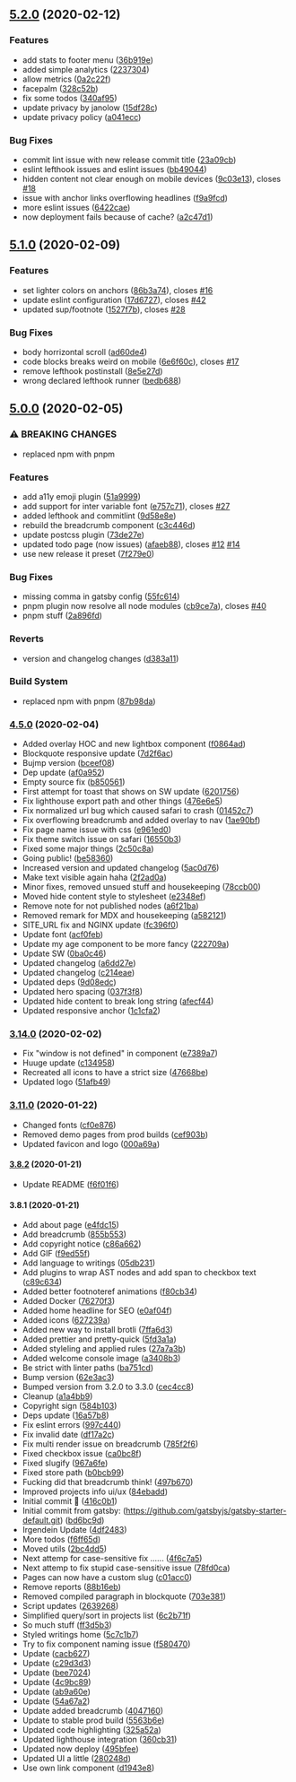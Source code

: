## [5.2.0](https://github.com/muuvmuuv/portfolio/compare/v5.1.0...v5.2.0) (2020-02-12)


### Features

* add stats to footer menu ([36b919e](https://github.com/muuvmuuv/portfolio/commit/36b919e15fafc2a4816e1ed88952c08fab057d0b))
* added simple analytics ([2237304](https://github.com/muuvmuuv/portfolio/commit/223730463f8a29af220d7eb474fb0c330d49c520))
* allow metrics ([0a2c22f](https://github.com/muuvmuuv/portfolio/commit/0a2c22ff57c4affe17da69421003df3d20b1c173))
* facepalm ([328c52b](https://github.com/muuvmuuv/portfolio/commit/328c52b366e87dbda2f336f37fbf916277114953))
* fix some todos ([340af95](https://github.com/muuvmuuv/portfolio/commit/340af9566b4550aa44b8e36d95ef1e4023c1b3e2))
* update privacy by janolow ([15df28c](https://github.com/muuvmuuv/portfolio/commit/15df28c6a0b5687014fd7c8ab1b446106d332bce))
* update privacy policy ([a041ecc](https://github.com/muuvmuuv/portfolio/commit/a041ecc6e9dfd9bc49d5b27c8191c6b1539d5d8f))


### Bug Fixes

* commit lint issue with new release commit title ([23a09cb](https://github.com/muuvmuuv/portfolio/commit/23a09cb47c77fe19be14fbfde38db0fe6d4bdb71))
* eslint lefthook issues and eslint issues ([bb49044](https://github.com/muuvmuuv/portfolio/commit/bb49044b1ac2f9a3b600419e54488d3806182405))
* hidden content not clear enough on mobile devices ([9c03e13](https://github.com/muuvmuuv/portfolio/commit/9c03e137b51c2ec9d3b6d1abb24aefc169f91c7a)), closes [#18](https://github.com/muuvmuuv/portfolio/issues/18)
* issue with anchor links overflowing headlines ([f9a9fcd](https://github.com/muuvmuuv/portfolio/commit/f9a9fcd273eca707e47ae514e2036ee3f68d64d7))
* more eslint issues ([6422cae](https://github.com/muuvmuuv/portfolio/commit/6422caeba4b0006ee891d9df3a8bdf20cfaa9ff3))
* now deployment fails because of cache? ([a2c47d1](https://github.com/muuvmuuv/portfolio/commit/a2c47d13ef3e52cc08d59d1b1c2ad21d1525eafc))

## [5.1.0](https://github.com/muuvmuuv/portfolio/compare/v5.0.0...v5.1.0) (2020-02-09)


### Features

* set lighter colors on anchors ([86b3a74](https://github.com/muuvmuuv/portfolio/commit/86b3a749a038bc1a43048592d2d11f65d26fa662)), closes [#16](https://github.com/muuvmuuv/portfolio/issues/16)
* update eslint configuration ([17d6727](https://github.com/muuvmuuv/portfolio/commit/17d672766fd76fc08a4cd8ba2a9b3d1b04813ce4)), closes [#42](https://github.com/muuvmuuv/portfolio/issues/42)
* updated sup/footnote ([1527f7b](https://github.com/muuvmuuv/portfolio/commit/1527f7b0f0c72c40bec7ed1a04a3ec723635369f)), closes [#28](https://github.com/muuvmuuv/portfolio/issues/28)


### Bug Fixes

* body horrizontal scroll ([ad60de4](https://github.com/muuvmuuv/portfolio/commit/ad60de4704926f6767df739c54a27c0edf1144d1))
* code blocks breaks weird on mobile ([6e6f60c](https://github.com/muuvmuuv/portfolio/commit/6e6f60c09107075244fe304a0d226dac2f02f6e2)), closes [#17](https://github.com/muuvmuuv/portfolio/issues/17)
* remove lefthook postinstall ([8e5e27d](https://github.com/muuvmuuv/portfolio/commit/8e5e27dcd31168cda917e9008913a50ed5fe7ca5))
* wrong declared lefthook runner ([bedb688](https://github.com/muuvmuuv/portfolio/commit/bedb68837ed9b0a6206c92ead6fc884037ff6983))

## [5.0.0](https://github.com/muuvmuuv/portfolio/compare/v4.6.0...v5.0.0) (2020-02-05)


### ⚠ BREAKING CHANGES

* replaced npm with pnpm

### Features

* add a11y emoji plugin ([51a9999](https://github.com/muuvmuuv/portfolio/commit/51a9999e837b621b795aea8b7d3ccc36c1d3fe40))
* add support for inter variable font ([e757c71](https://github.com/muuvmuuv/portfolio/commit/e757c718cc54acccfbe5adb7a23cad2a633fe6f7)), closes [#27](https://github.com/muuvmuuv/portfolio/issues/27)
* added lefthook and commitlint ([9d58e8e](https://github.com/muuvmuuv/portfolio/commit/9d58e8eeef10f126ca3a3c10246766dc55a1499f))
* rebuild the breadcrumb component ([c3c446d](https://github.com/muuvmuuv/portfolio/commit/c3c446de789deb2c034b4c71aabc2a7b9e24e075))
* update postcss plugin ([73de27e](https://github.com/muuvmuuv/portfolio/commit/73de27e3d843bad7d2f54bd3a2409df2c819c789))
* updated todo page (now issues) ([afaeb88](https://github.com/muuvmuuv/portfolio/commit/afaeb882e1d4d332864fab2fc10f202d329496e9)), closes [#12](https://github.com/muuvmuuv/portfolio/issues/12) [#14](https://github.com/muuvmuuv/portfolio/issues/14)
* use new release it preset ([7f279e0](https://github.com/muuvmuuv/portfolio/commit/7f279e0e832a974a705d4925ca4a8f775d3fc214))


### Bug Fixes

* missing comma in gatsby config ([55fc614](https://github.com/muuvmuuv/portfolio/commit/55fc61441dc0b554ac8e101d29d9a7d0b663e6b2))
* pnpm plugin now resolve all node modules ([cb9ce7a](https://github.com/muuvmuuv/portfolio/commit/cb9ce7ad07cae623d8e976fc6e4ab4ef29cb7cf9)), closes [#40](https://github.com/muuvmuuv/portfolio/issues/40)
* pnpm stuff ([2a896fd](https://github.com/muuvmuuv/portfolio/commit/2a896fdbdb5f1705bc519bfc60ae496ea3ac80ad))


### Reverts

* version and changelog changes ([d383a11](https://github.com/muuvmuuv/portfolio/commit/d383a11bc77c8c0c0fb9e68fc280e28f177c9096))


### Build System

* replaced npm with pnpm ([87b98da](https://github.com/muuvmuuv/portfolio/commit/87b98da14f4df077cafaed8bf6b2dae0ab9efeec))

### [4.5.0](https://github.com/muuvmuuv/portfolio/compare/v3.14.0...v4.5.0) (2020-02-04)


* Added overlay HOC and new lightbox component ([f0864ad](https://github.com/muuvmuuv/portfolio/commit/f0864ad))
* Blockquote responsive update ([7d2f6ac](https://github.com/muuvmuuv/portfolio/commit/7d2f6ac))
* Bujmp version ([bceef08](https://github.com/muuvmuuv/portfolio/commit/bceef08))
* Dep update ([af0a952](https://github.com/muuvmuuv/portfolio/commit/af0a952))
* Empty source fix ([b850561](https://github.com/muuvmuuv/portfolio/commit/b850561))
* First attempt for toast that shows on SW update ([6201756](https://github.com/muuvmuuv/portfolio/commit/6201756))
* Fix lighthouse export path and other things ([476e6e5](https://github.com/muuvmuuv/portfolio/commit/476e6e5))
* Fix normalized url bug which caused safari to crash ([01452c7](https://github.com/muuvmuuv/portfolio/commit/01452c7))
* Fix overflowing breadcrumb and added overlay to nav ([1ae90bf](https://github.com/muuvmuuv/portfolio/commit/1ae90bf))
* Fix page name issue with css ([e961ed0](https://github.com/muuvmuuv/portfolio/commit/e961ed0))
* Fix theme switch issue on safari ([16550b3](https://github.com/muuvmuuv/portfolio/commit/16550b3))
* Fixed some major things ([2c50c8a](https://github.com/muuvmuuv/portfolio/commit/2c50c8a))
* Going public! ([be58360](https://github.com/muuvmuuv/portfolio/commit/be58360))
* Increased version and updated changelog ([5ac0d76](https://github.com/muuvmuuv/portfolio/commit/5ac0d76))
* Make text visible again haha ([2f2ad0a](https://github.com/muuvmuuv/portfolio/commit/2f2ad0a))
* Minor fixes, removed unsued stuff and housekeeping ([78ccb00](https://github.com/muuvmuuv/portfolio/commit/78ccb00))
* Moved hide content style to stylesheet ([e2348ef](https://github.com/muuvmuuv/portfolio/commit/e2348ef))
* Remove note for not published nodes ([a6f21ba](https://github.com/muuvmuuv/portfolio/commit/a6f21ba))
* Removed remark for MDX and housekeeping ([a582121](https://github.com/muuvmuuv/portfolio/commit/a582121))
* SITE_URL fix and NGINX update ([fc396f0](https://github.com/muuvmuuv/portfolio/commit/fc396f0))
* Update font ([acf0feb](https://github.com/muuvmuuv/portfolio/commit/acf0feb))
* Update my age component to be more fancy ([222709a](https://github.com/muuvmuuv/portfolio/commit/222709a))
* Update SW ([0ba0c46](https://github.com/muuvmuuv/portfolio/commit/0ba0c46))
* Updated changelog ([a6dd27e](https://github.com/muuvmuuv/portfolio/commit/a6dd27e))
* Updated changelog ([c214eae](https://github.com/muuvmuuv/portfolio/commit/c214eae))
* Updated deps ([9d08edc](https://github.com/muuvmuuv/portfolio/commit/9d08edc))
* Updated hero spacing ([037f3f8](https://github.com/muuvmuuv/portfolio/commit/037f3f8))
* Updated hide content to break long string ([afecf44](https://github.com/muuvmuuv/portfolio/commit/afecf44))
* Updated responsive anchor ([1c1cfa2](https://github.com/muuvmuuv/portfolio/commit/1c1cfa2))

### [3.14.0](https://github.com/muuvmuuv/portfolio/compare/v3.11.0...v3.14.0) (2020-02-02)


* Fix "window is not defined" in component ([e7389a7](https://github.com/muuvmuuv/portfolio/commit/e7389a7))
* Huuge update ([c134958](https://github.com/muuvmuuv/portfolio/commit/c134958))
* Recreated all icons to have a strict size ([47668be](https://github.com/muuvmuuv/portfolio/commit/47668be))
* Updated logo ([51afb49](https://github.com/muuvmuuv/portfolio/commit/51afb49))

### [3.11.0](https://github.com/muuvmuuv/portfolio/compare/v3.8.2...v3.11.0) (2020-01-22)


* Changed fonts ([cf0e876](https://github.com/muuvmuuv/portfolio/commit/cf0e876))
* Removed demo pages from prod builds ([cef903b](https://github.com/muuvmuuv/portfolio/commit/cef903b))
* Updated favicon and logo ([000a69a](https://github.com/muuvmuuv/portfolio/commit/000a69a))

#### [3.8.2](https://github.com/muuvmuuv/portfolio/compare/v3.8.1...v3.8.2) (2020-01-21)


* Update README ([f6f01f6](https://github.com/muuvmuuv/portfolio/commit/f6f01f6))

#### 3.8.1 (2020-01-21)


* Add about page ([e4fdc15](https://github.com/muuvmuuv/portfolio/commit/e4fdc15))
* Add breadcrumb ([855b553](https://github.com/muuvmuuv/portfolio/commit/855b553))
* Add copyright notice ([c86a662](https://github.com/muuvmuuv/portfolio/commit/c86a662))
* Add GIF ([f9ed55f](https://github.com/muuvmuuv/portfolio/commit/f9ed55f))
* Add language to writings ([05db231](https://github.com/muuvmuuv/portfolio/commit/05db231))
* Add plugins to wrap AST nodes and add span to checkbox text ([c89c634](https://github.com/muuvmuuv/portfolio/commit/c89c634))
* Added better footnoteref animations ([f80cb34](https://github.com/muuvmuuv/portfolio/commit/f80cb34))
* Added Docker ([76270f3](https://github.com/muuvmuuv/portfolio/commit/76270f3))
* Added home headline for SEO ([e0af04f](https://github.com/muuvmuuv/portfolio/commit/e0af04f))
* Added icons ([627239a](https://github.com/muuvmuuv/portfolio/commit/627239a))
* Added new way to install brotli ([7ffa6d3](https://github.com/muuvmuuv/portfolio/commit/7ffa6d3))
* Added prettier and pretty-quick ([5fd3a1a](https://github.com/muuvmuuv/portfolio/commit/5fd3a1a))
* Added styleling and applied rules ([27a7a3b](https://github.com/muuvmuuv/portfolio/commit/27a7a3b))
* Added welcome console image ([a3408b3](https://github.com/muuvmuuv/portfolio/commit/a3408b3))
* Be strict with linter paths ([ba751cd](https://github.com/muuvmuuv/portfolio/commit/ba751cd))
* Bump version ([62e3ac3](https://github.com/muuvmuuv/portfolio/commit/62e3ac3))
* Bumped version from 3.2.0 to 3.3.0 ([cec4cc8](https://github.com/muuvmuuv/portfolio/commit/cec4cc8))
* Cleanup ([a1a4bb9](https://github.com/muuvmuuv/portfolio/commit/a1a4bb9))
* Copyright sign ([584b103](https://github.com/muuvmuuv/portfolio/commit/584b103))
* Deps update ([16a57b8](https://github.com/muuvmuuv/portfolio/commit/16a57b8))
* Fix eslint errors ([997c440](https://github.com/muuvmuuv/portfolio/commit/997c440))
* Fix invalid date ([df17a2c](https://github.com/muuvmuuv/portfolio/commit/df17a2c))
* Fix multi render issue on breadcrumb ([785f2f6](https://github.com/muuvmuuv/portfolio/commit/785f2f6))
* Fixed checkbox issue ([ca0bc8f](https://github.com/muuvmuuv/portfolio/commit/ca0bc8f))
* Fixed slugify ([967a6fe](https://github.com/muuvmuuv/portfolio/commit/967a6fe))
* Fixed store path ([b0bcb99](https://github.com/muuvmuuv/portfolio/commit/b0bcb99))
* Fucking did that breadcrumb think! ([497b670](https://github.com/muuvmuuv/portfolio/commit/497b670))
* Improved projects info ui/ux ([84ebadd](https://github.com/muuvmuuv/portfolio/commit/84ebadd))
* Initial commit 🎡 ([416c0b1](https://github.com/muuvmuuv/portfolio/commit/416c0b1))
* Initial commit from gatsby: (https://github.com/gatsbyjs/gatsby-starter-default.git) ([bd6bc9d](https://github.com/muuvmuuv/portfolio/commit/bd6bc9d))
* Irgendein Update ([4df2483](https://github.com/muuvmuuv/portfolio/commit/4df2483))
* More todos ([f6ff65d](https://github.com/muuvmuuv/portfolio/commit/f6ff65d))
* Moved utils ([2bc4dd5](https://github.com/muuvmuuv/portfolio/commit/2bc4dd5))
* Next attemp for case-sensitive fix ...... ([4f6c7a5](https://github.com/muuvmuuv/portfolio/commit/4f6c7a5))
* Next attemp to fix stupid case-sensitive issue ([78fd0ca](https://github.com/muuvmuuv/portfolio/commit/78fd0ca))
* Pages can now have a custom slug ([c01acc0](https://github.com/muuvmuuv/portfolio/commit/c01acc0))
* Remove reports ([88b16eb](https://github.com/muuvmuuv/portfolio/commit/88b16eb))
* Removed compiled paragraph in blockquote ([703e381](https://github.com/muuvmuuv/portfolio/commit/703e381))
* Script updates ([2639268](https://github.com/muuvmuuv/portfolio/commit/2639268))
* Simplified query/sort in projects list ([6c2b71f](https://github.com/muuvmuuv/portfolio/commit/6c2b71f))
* So much stuff ([ff3d5b3](https://github.com/muuvmuuv/portfolio/commit/ff3d5b3))
* Styled writings home ([5c7c1b7](https://github.com/muuvmuuv/portfolio/commit/5c7c1b7))
* Try to fix component naming issue ([f580470](https://github.com/muuvmuuv/portfolio/commit/f580470))
* Update ([cacb627](https://github.com/muuvmuuv/portfolio/commit/cacb627))
* Update ([c29d3d3](https://github.com/muuvmuuv/portfolio/commit/c29d3d3))
* Update ([bee7024](https://github.com/muuvmuuv/portfolio/commit/bee7024))
* Update ([4c9bc89](https://github.com/muuvmuuv/portfolio/commit/4c9bc89))
* Update ([ab9a60e](https://github.com/muuvmuuv/portfolio/commit/ab9a60e))
* Update ([54a67a2](https://github.com/muuvmuuv/portfolio/commit/54a67a2))
* Update added breadcrumb ([4047160](https://github.com/muuvmuuv/portfolio/commit/4047160))
* Update to stable prod build ([5563b6e](https://github.com/muuvmuuv/portfolio/commit/5563b6e))
* Updated code highlighting ([325a52a](https://github.com/muuvmuuv/portfolio/commit/325a52a))
* Updated lighthouse integration ([360cb31](https://github.com/muuvmuuv/portfolio/commit/360cb31))
* Updated now deploy ([495bfee](https://github.com/muuvmuuv/portfolio/commit/495bfee))
* Updated UI a little ([280248d](https://github.com/muuvmuuv/portfolio/commit/280248d))
* Use own link component ([d1943e8](https://github.com/muuvmuuv/portfolio/commit/d1943e8))
